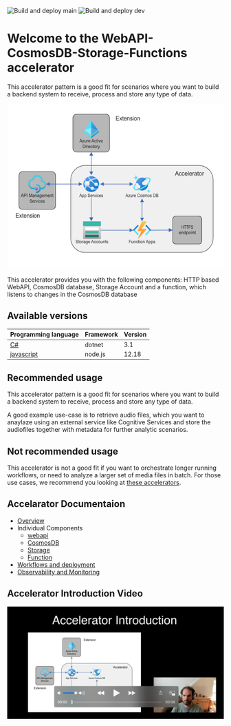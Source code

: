 ![Build and deploy main](https://github.com/MikkelHegn/AcceleratorDemoResult/workflows/Build%20and%20deploy%20main/badge.svg?branch=main) ![Build and deploy dev](https://github.com/MikkelHegn/AcceleratorDemoResult/workflows/Build%20and%20deploy%20main/badge.svg?branch=dev)

# Welcome to the WebAPI-CosmosDB-Storage-Functions accelerator

This accelerator pattern is a good fit for scenarios where you want to build a backend system to receive, process and store any type of data.

![Accelerator diagram](docs/img/acceleratordiagram.png)

This accelerator provides you with the following components: HTTP based WebAPI, CosmosDB database, Storage Account and a function, which listens to changes in the CosmosDB database

## Available versions

| Programming language | Framework | Version |
| -------------------- | --------- | ------- |
| [C#]()               | dotnet    | 3.1     |
| [javascript]()       | node.js   | 12.18   |

## Recommended usage

This accelerator pattern is a good fit for scenarios where you want to build a backend system to receive, process and store any type of data.

A good example use-case is to retrieve audio files, which you want to anaylaze using an external service like Cognitive Services and store the audiofiles together with metadata for further analytic scenarios.

## Not recommended usage

This accelerator is not a good fit if you want to orchestrate longer running workflows, or need to analyze a larger set of media files in batch. For those use cases, we recommend you looking at [these accelerators](http://www.microsoft.com).

## Accelarator Documentaion

- [Overview](docs)
- Individual Components
    - [webapi](docs)
    - [CosmosDB](docs)
    - [Storage](docs)
    - [Function](docs)
- [Workflows and deployment](docs)
- [Observability and Monitoring](docs)

## Accelerator Introduction Video

![Overview video preview](docs/img/videopreview.png)
